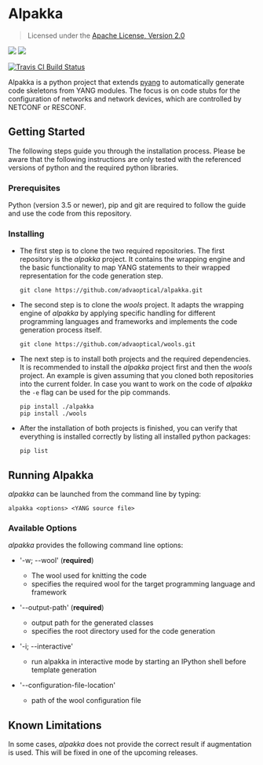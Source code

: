 # Alpakka

> Licensed under the [Apache License, Version 2.0](
	http://www.apache.org/licenses/LICENSE-2.0)

[![](https://img.shields.io/pypi/pyversions/alpakka.svg)](
	https://python.org)
[![](https://img.shields.io/pypi/v/alpakka.svg)](
	https://pypi.python.org/pypi/alpakka)

[![Travis CI Build Status](
	https://travis-ci.org/advaoptical/alpakka.svg?branch=master)](
		https://travis-ci.org/advaoptical/alpakka)

Alpakka is a python project that extends [pyang](https://github.com/mbj4668/pyang) to automatically generate code skeletons from YANG modules.
The focus is on code stubs for the configuration of networks and network devices, which are controlled by NETCONF or RESCONF.

## Getting Started

The following steps guide you through the installation process.
Please be aware that the following instructions are only tested with the referenced versions of python and the required python libraries.

### Prerequisites

Python (version 3.5 or newer), pip and git are required to follow the guide and use the code from this repository.

### Installing

* The first step is to clone the two required repositories.
  The first repository is the *alpakka* project.
  It contains the wrapping engine and the basic functionality to map YANG statements to their wrapped representation for the code generation step.

  ```
  git clone https://github.com/advaoptical/alpakka.git
  ```

* The second step is to clone the *wools* project.
  It adapts the wrapping engine of *alpakka* by applying specific handling for different programming languages and frameworks and implements the code generation process itself.

  ```
  git clone https://github.com/advaoptical/wools.git
  ```

* The next step is to install both projects and the required dependencies.
  It is recommended to install the *alpakka* project first and then the *wools* project.
  An example is given assuming that you cloned both repositories into the current folder.
  In case you want to work on the code of *alpakka* the `-e` flag can be used for the pip commands.

  ```
  pip install ./alpakka
  pip install ./wools
  ```

* After the installation of both projects is finished, you can verify that everything is installed correctly by listing all installed python packages:

  ```
  pip list
  ```

## Running Alpakka

*alpakka* can be launched from the command line by typing:
```
alpakka <options> <YANG source file>
```

### Available Options

*alpakka* provides the following command line options:

* '-w; --wool' (**required**)
  - The wool used for knitting the code
  - specifies the required wool for the target programming language and framework

* '--output-path' (**required**)
  - output path for the generated classes
  - specifies the root directory used for the code generation

* '-i; --interactive'
  - run alpakka in interactive mode by starting an IPython shell before template generation

* '--configuration-file-location'
  - path of the wool configuration file

## Known Limitations
In some cases, *alpakka* does not provide the correct result if augmentation is used.
This will be fixed in one of the upcoming releases.